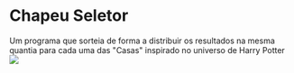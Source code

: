 # Chapeu Seletor
Um programa que sorteia de forma a distribuir os resultados na mesma quantia para cada uma das "Casas" inspirado no universo de Harry Potter
  <img loading="lazy" src="https://img.shields.io/github/license/Catadordegames/Chapeu-Seletor">
<p font-family="Ariel">

</p>
